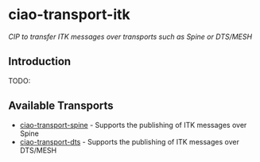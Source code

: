 # ciao-transport-itk

*CIP to transfer ITK messages over transports such as Spine or DTS/MESH*

## Introduction

TODO:

## Available Transports

- [ciao-transport-spine](ciao-transport-spine) - Supports the publishing of ITK messages over Spine
- [ciao-transport-dts](ciao-transport-dts) - Supports the publishing of ITK messages over DTS/MESH
